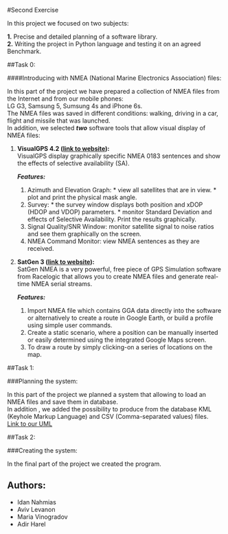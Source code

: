 #Second Exercise

In this project we focused on two subjects:

**1.** Precise and detailed planning of a software library.  
**2.** Writing the project in Python language and testing it on an agreed Benchmark.

##Task 0:

####Introducing with NMEA (National Marine Electronics Association) files:

In this part of the project we have prepared a collection of NMEA files from the Internet and from our mobile phones:  
LG G3, Samsung 5, Sumsung 4s and iPhone 6s.  
The NMEA files was saved in different conditions: walking, driving in a car, flight and missile that was launched.  
In addition, we selected ***two*** software tools that allow visual display of NMEA files:

1. **VisualGPS 4.2 ([link to website](http://www.visualgps.net/visualgps/)):**  
      VisualGPS display graphically specific NMEA 0183 sentences and show the effects of selective availability (SA).  

      ***Features:***
      1. Azimuth and Elevation Graph: 
        * view all satellites that are in view.
        * plot and print the physical mask angle.
      2. Survey:
        * the survey window displays both position and xDOP (HDOP and VDOP) parameters.
        * monitor Standard Deviation and effects of Selective Availability.  Print the results graphically.
      3. Signal Quality/SNR Window: monitor satellite signal to noise ratios and see them graphically on the screen.
      4. NMEA Command Monitor: view NMEA sentences as they are received.  

2. **SatGen 3 ([link to website](http://www.labsat.co.uk/index.php/en/products/satgen-simulator-software)):**  
      SatGen NMEA is a very powerful, free piece of GPS Simulation software from Racelogic that allows you to create NMEA files and generate real-time NMEA serial streams.  

      ***Features:***
      1. Import NMEA file which contains GGA data directly into the software or alternatively to create a route in Google Earth, or build a profile using simple user commands.
      2. Create a static scenario, where a position can be manually inserted or easily determined using the integrated Google Maps screen.
      3. To draw a route by simply clicking-on a series of locations on the map.

##Task 1:

###Planning the system:

In this part of the project we planned a system that allowing to load an NMEA files and save them in database.  
In addition , we added the possibility to produce from the database KML (Keyhole Markup Language) and CSV (Comma-separated values) files.  
[Link to our UML](https://github.com/Most601/SecondExercise/blob/master/UMLmatala2.png)

##Task 2:

###Creating the system:

In the final part of the project we created the program.

## Authors:
* Idan Nahmias
* Aviv Levanon
* Maria Vinogradov
* Adir Harel
